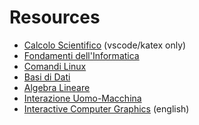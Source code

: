 # Resources

* [Calcolo Scientifico](https://github.com/razvnred/UniUD/tree/master/Bruniera/calcolo%20scientifico) (vscode/katex only)
* [Fondamenti dell'Informatica](https://github.com/razvnred/UniUD/tree/master/Cavasin/fondamenti%20dell'informatica)
* [Comandi Linux](https://github.com/razvnred/UniUD/blob/master/Calabrigo/SistemiOperativi/LaboratorioOS/listaComandiLinux.md)
* [Basi di Dati](https://github.com/razvnred/UniUD/tree/master/Bruniera/basi%20di%20dati)
* [Algebra Lineare](https://github.com/razvnred/UniUD/tree/master/Cavasin/algebra%20lineare)
* [Interazione Uomo-Macchina](https://github.com/razvanred/UniUD/tree/master/Bruniera/interazione%20uomo-macchina)
* [Interactive Computer Graphics](https://github.com/razvanred/UniUD/tree/master/Cavasin/interactive%203d%20graphics) (english)
